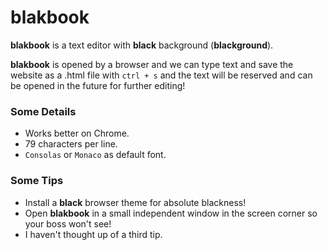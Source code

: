 # blakbook

**blakbook** is a text editor with **black** background (**blackground**).

**blakbook** is opened by a browser and we can type text and save the website as a .html file with `ctrl + s` and the text will be reserved and can be opened in the future for further editing!

### Some Details
- Works better on Chrome.
- 79 characters per line.
- `Consolas` or `Monaco` as default font.

### Some Tips
- Install a **black** browser theme for absolute blackness!
- Open **blakbook** in a small independent window in the screen corner so your boss won't see!
- I haven't thought up of a third tip.
